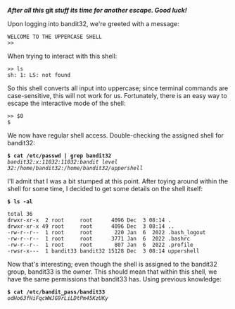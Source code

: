 ***After all this* git *stuff its time for another escape. Good luck!***

Upon logging into bandit32, we're greeted with a message: 

```
WELCOME TO THE UPPERCASE SHELL
>>
```

When trying to interact with this shell:

```
>> ls
sh: 1: LS: not found
```

So this shell converts all input into uppercase; since terminal commands are case-sensitive, this will not work for us. Fortunately, there is an easy way to escape the interactive mode of the shell:

```
>> $0
$
```

We now have regular shell access. Double-checking the assigned shell for bandit32:

**`$ cat /etc/passwd | grep bandit32`**  
*`bandit32:x:11032:11032:bandit level 32:/home/bandit32:/home/bandit32/uppershell`*  

I'll admit that I was a bit stumped at this point. After toying around within the shell for some time, I decided to get some details on the shell itself:

**`$ ls -al`**  
```
total 36
drwxr-xr-x  2 root     root      4096 Dec  3 08:14 .
drwxr-xr-x 49 root     root      4096 Dec  3 08:14 ..
-rw-r--r--  1 root     root       220 Jan  6  2022 .bash_logout
-rw-r--r--  1 root     root      3771 Jan  6  2022 .bashrc
-rw-r--r--  1 root     root       807 Jan  6  2022 .profile
-rwsr-x---  1 bandit33 bandit32 15128 Dec  3 08:14 uppershell
```

Now that's interesting; even though the shell is assigned to the bandit32 group, bandit33 is the owner. This should mean that within this shell, we have the same permissions that bandit33 has. Using previous knowledge: 

**`$ cat /etc/bandit_pass/bandit33`**  
*`odHo63fHiFqcWWJG9rLiLDtPm45KzUKy`*  
